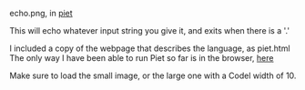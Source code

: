 echo.png, in [piet](http://www.dangermouse.net/esoteric/piet.html)

This will echo whatever input string you give it, and exits when there is a '.'

I included a copy of the webpage that describes the language, as piet.html
The only way I have been able to run Piet so far is in the browser, [here](http://www.rapapaing.com/blog/?page_id=6)

Make sure to load the small image, or the large one with a Codel width of 10.
